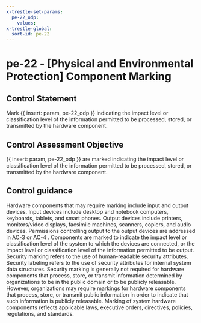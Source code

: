 ```yaml
---
x-trestle-set-params:
  pe-22_odp:
    values:
x-trestle-global:
  sort-id: pe-22
---
```


# pe-22 - \[Physical and Environmental Protection\] Component Marking

## Control Statement

Mark {{ insert: param, pe-22_odp }} indicating the impact level or classification level of the information permitted to be processed, stored, or transmitted by the hardware component.

## Control Assessment Objective

{{ insert: param, pe-22_odp }} are marked indicating the impact level or classification level of the information permitted to be processed, stored, or transmitted by the hardware component.

## Control guidance

Hardware components that may require marking include input and output devices. Input devices include desktop and notebook computers, keyboards, tablets, and smart phones. Output devices include printers, monitors/video displays, facsimile machines, scanners, copiers, and audio devices. Permissions controlling output to the output devices are addressed in [AC-3](#ac-3) or [AC-4](#ac-4) . Components are marked to indicate the impact level or classification level of the system to which the devices are connected, or the impact level or classification level of the information permitted to be output. Security marking refers to the use of human-readable security attributes. Security labeling refers to the use of security attributes for internal system data structures. Security marking is generally not required for hardware components that process, store, or transmit information determined by organizations to be in the public domain or to be publicly releasable. However, organizations may require markings for hardware components that process, store, or transmit public information in order to indicate that such information is publicly releasable. Marking of system hardware components reflects applicable laws, executive orders, directives, policies, regulations, and standards.
